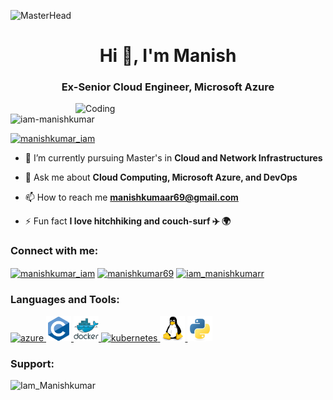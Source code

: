 ![MasterHead](https://blogger.googleusercontent.com/img/a/AVvXsEilF4cqtFvO6e7ow3qOL_aJmodYB_ODUaiNBhoBbMlpAl95xwltT_2uz_sKIpepETbntQhAGXl3QQjBXolsL7ncImpHs4nZnromMEUv8DtzoarhboiNjglCIYtUppY1oyH2AE7MAI3QLFRhV9mhrPJyQz9v-8JCe0nLvq8JN9Hvs6BuPlshdX8lnQIWmw)

<h1 align="center">Hi 👋, I'm Manish</h1>
<h3 align="center">Ex-Senior Cloud Engineer, Microsoft Azure</h3>
<img align="right" alt="Coding" width="400" src="https://cdn.dribbble.com/users/1162077/screenshots/3848914/programmer.gif">

<p align="left"> <img src="https://komarev.com/ghpvc/?username=iam-manishkumar&label=Profile%20views&color=0e75b6&style=flat" alt="iam-manishkumar" /> </p>

<p align="left"> <a href="https://twitter.com/manishkumar_iam" target="blank"><img src="https://img.shields.io/twitter/follow/manishkumar_iam?logo=twitter&style=for-the-badge" alt="manishkumar_iam" /></a> </p>

- 📖 I’m currently pursuing Master's in **Cloud and Network Infrastructures**

- 💬 Ask me about **Cloud Computing, Microsoft Azure, and DevOps**

- 📫 How to reach me **manishkumaar69@gmail.com**

- ⚡ Fun fact **I love hitchhiking and couch-surf ✈️ 🌍**

<h3 align="left">Connect with me:</h3>
<p align="left">
<a href="https://twitter.com/manishkumar_iam" target="blank"><img align="center" src="https://raw.githubusercontent.com/rahuldkjain/github-profile-readme-generator/master/src/images/icons/Social/twitter.svg" alt="manishkumar_iam" height="30" width="40" /></a>
<a href="https://linkedin.com/in/manishkumar69" target="blank"><img align="center" src="https://raw.githubusercontent.com/rahuldkjain/github-profile-readme-generator/master/src/images/icons/Social/linked-in-alt.svg" alt="manishkumar69" height="30" width="40" /></a>
<a href="https://instagram.com/iam_manishkumarr" target="blank"><img align="center" src="https://raw.githubusercontent.com/rahuldkjain/github-profile-readme-generator/master/src/images/icons/Social/instagram.svg" alt="iam_manishkumarr" height="30" width="40" /></a>
</p>

<h3 align="left">Languages and Tools:</h3>
<p align="left"> <a href="https://azure.microsoft.com/en-in/" target="_blank" rel="noreferrer"> <img src="https://www.vectorlogo.zone/logos/microsoft_azure/microsoft_azure-icon.svg" alt="azure" width="40" height="40"/> </a> <a href="https://www.cprogramming.com/" target="_blank" rel="noreferrer"> <img src="https://raw.githubusercontent.com/devicons/devicon/master/icons/c/c-original.svg" alt="c" width="40" height="40"/> </a> <a href="https://www.docker.com/" target="_blank" rel="noreferrer"> <img src="https://raw.githubusercontent.com/devicons/devicon/master/icons/docker/docker-original-wordmark.svg" alt="docker" width="40" height="40"/> </a> <a href="https://kubernetes.io" target="_blank" rel="noreferrer"> <img src="https://www.vectorlogo.zone/logos/kubernetes/kubernetes-icon.svg" alt="kubernetes" width="40" height="40"/> </a> <a href="https://www.linux.org/" target="_blank" rel="noreferrer"> <img src="https://raw.githubusercontent.com/devicons/devicon/master/icons/linux/linux-original.svg" alt="linux" width="40" height="40"/> </a> <a href="https://www.python.org" target="_blank" rel="noreferrer"> <img src="https://raw.githubusercontent.com/devicons/devicon/master/icons/python/python-original.svg" alt="python" width="40" height="40"/> </a> </p>

<h3 align="left">Support:</h3>
<p><a href="https://www.buymeacoffee.com/Iam_Manishkumar"> <img align="left" src="https://cdn.buymeacoffee.com/buttons/v2/default-yellow.png" height="50" width="210" alt="Iam_Manishkumar" /></a></p><br><br>
